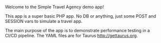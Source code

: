 Welcome to the Simple Travel Agency demo app!

This app is a super basic PHP app. No DB or anything, just some POST and SESSION vars to simulate a travel app.

The main purpose of the app is to demonstrate performance testing in a CI/CD pipeline. The YAML files are for Taurus http://gettaurus.org.
